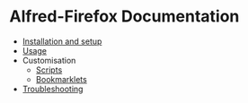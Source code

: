 Alfred-Firefox Documentation
============================


- [Installation and setup][setup]
- [Usage][usage]
- Customisation
  - [Scripts][scripts]
  - [Bookmarklets][bookmarklets]
- [Troubleshooting][troubleshooting]


[setup]: setup.md
[usage]: usage.md
[scripts]: scripts.md
[bookmarklets]: bookmarklets.md
[troubleshooting]: troubleshooting.md


